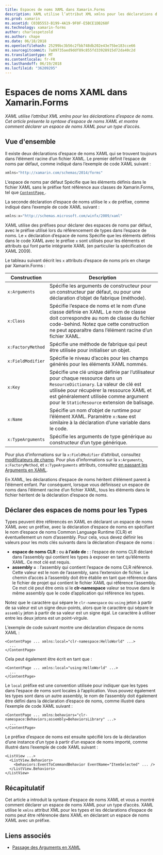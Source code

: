 ```yaml
---
title: Espaces de noms XAML dans Xamarin.Forms
description: XAML utilise l’attribut XML xmlns pour les déclarations d’espace de noms. Cet article présente la syntaxe d’espace de noms XAML et montre comment déclarer un espace de noms XAML pour un type d’accès.
ms.prod: xamarin
ms.assetid: C03B5553-B199-4A19-9F0F-E5BCE1DB268F
ms.technology: xamarin-forms
author: charlespetzold
ms.author: chape
ms.date: 06/18/2018
ms.openlocfilehash: 25299bc3b56c2fbb748db202e43e75be183cce66
ms.sourcegitcommit: 7a89735aed9ddf89c855fd33928915d72da40c2d
ms.translationtype: MT
ms.contentlocale: fr-FR
ms.lasthandoff: 06/19/2018
ms.locfileid: "36209295"
---
```

# <a name="xaml-namespaces-in-xamarinforms"></a>Espaces de noms XAML dans Xamarin.Forms

_XAML utilise l’attribut XML xmlns pour les déclarations d’espace de noms. Cet article présente la syntaxe d’espace de noms XAML et montre comment déclarer un espace de noms XAML pour un type d’accès._

## <a name="overview"></a>Vue d'ensemble

Il existe deux déclarations d’espace de noms XAML qui se trouvent toujours dans l’élément racine d’un fichier XAML. Le premier définit l’espace de noms par défaut, comme indiqué dans l’exemple de code XAML suivant :

```csharp
xmlns="http://xamarin.com/schemas/2014/forms"
```

L’espace de noms par défaut Spécifie que les éléments définis dans le fichier XAML sans le préfixe font référence aux classes de Xamarin.Forms, tel que [ `ContentPage` ](https://developer.xamarin.com/api/type/Xamarin.Forms.ContentPage/).

La seconde déclaration d’espace de noms utilise le `x` de préfixe, comme indiqué dans l’exemple de code XAML suivant :

```csharp
xmlns:x="http://schemas.microsoft.com/winfx/2009/xaml"
```

XAML utilise des préfixes pour déclarer des espaces de noms par défaut, avec le préfixe utilisé lors du référencement de types dans l’espace de noms. Le `x` déclaration d’espace de noms Spécifie que les éléments définis dans le code XAML avec le préfixe `x` sont utilisés pour les éléments et attributs qui font partie intégrante XAML (en particulier la spécification de XAML 2009).

Le tableau suivant décrit les `x` attributs d’espace de noms pris en charge par Xamarin.Forms :

|Construction|Description|
|--- |--- |
|`x:Arguments`|Spécifie les arguments de constructeur pour un constructeur par défaut, ou pour une déclaration d’objet de fabrique (méthode).|
|`x:Class`|Spécifie l’espace de noms et le nom d’une classe définie en XAML. Le nom de classe doit correspondre au nom de classe du fichier code-behind. Notez que cette construction ne peut apparaître dans l’élément racine d’un fichier XAML.|
|`x:FactoryMethod`|Spécifie une méthode de fabrique qui peut être utilisée pour initialiser un objet.|
|`x:FieldModifier`|Spécifie le niveau d’accès pour les champs générés pour les éléments XAML nommés.|
|`x:Key`|Spécifie une clé unique définie par l’utilisateur pour chaque ressource dans un `ResourceDictionary`. La valeur de clé est utilisée pour récupérer la ressource XAML et est généralement utilisée comme argument pour le `StaticResource` extension de balisage.|
|`x:Name`|Spécifie un nom d’objet de runtime pour l’élément XAML. Paramètre `x:Name` est similaire à la déclaration d’une variable dans le code.|
|`x:TypeArguments`|Spécifie les arguments de type générique au constructeur d’un type générique.|

Pour plus d’informations sur la `x:FieldModifier` d’attribut, consultez [modificateurs de champ](~/xamarin-forms/xaml/field-modifiers.md). Pour plus d’informations sur la `x:Arguments`, `x:FactoryMethod`, et `x:TypeArguments` attributs, consultez [en passant les Arguments en XAML](~/xamarin-forms/xaml/passing-arguments.md).

En XAML, les déclarations d’espace de noms héritent d’élément parent à l’élément enfant. Par conséquent, lorsque vous définissez un espace de noms dans l’élément racine d’un fichier XAML, tous les éléments dans le fichier héritent de la déclaration d’espace de noms.

## <a name="declaring-namespaces-for-types"></a>Déclarer des espaces de noms pour les Types

Types peuvent être référencés en XAML en déclarant un espace de noms XAML avec un préfixe, avec la déclaration d’espace de noms en spécifiant le nom d’espace de noms Common Language Runtime (CLR) et éventuellement un nom d’assembly. Pour cela, vous devez définir les valeurs pour les mots clés suivants dans la déclaration d’espace de noms :

- **espace de noms CLR :** ou **à l’aide de :** : l’espace de noms CLR déclaré dans l’assembly qui contient les types à exposer en tant qu’éléments XAML. Ce mot clé est requis.
- **assembly =** : l’assembly qui contient l’espace de noms CLR référencé. Cette valeur est le nom de l’assembly, sans l’extension de fichier. Le chemin d’accès à l’assembly doit être établie en tant que référence dans le fichier de projet qui contient le fichier XAML qui référence l’assembly. Ce mot clé peut être omis si le **clr-namespace** valeur se trouve dans le même assembly que le code d’application qui référence les types.

Notez que le caractère qui sépare le `clr-namespace` ou `using` jeton à partir de sa valeur est un signe deux-points, alors que le caractère qui sépare le `assembly` jeton à partir de sa valeur est un signe égal. Le caractère à utiliser entre les deux jetons est un point-virgule.

L’exemple de code suivant montre une déclaration d’espace de noms XAML :

```xaml
<ContentPage ... xmlns:local="clr-namespace:HelloWorld" ...>
  ...
</ContentPage>
```

Cela peut également être écrit en tant que :

```xaml
<ContentPage ... xmlns:local="using:HelloWorld" ...>
  ...
</ContentPage>
```

Le `local` préfixe est une convention utilisée pour indiquer que les types dans l’espace de noms sont locales à l’application. Vous pouvez également les types sont dans un autre assembly, le nom de l’assembly doit également être défini dans la déclaration d’espace de noms, comme illustré dans l’exemple de code XAML suivant :

```xaml
<ContentPage ... xmlns:behaviors="clr-namespace:Behaviors;assembly=BehaviorsLibrary" ...>
  ...
</ContentPage>
```

Le préfixe d’espace de noms est ensuite spécifié lors de la déclaration d’une instance d’un type à partir d’un espace de noms importé, comme illustré dans l’exemple de code XAML suivant :

```xaml
<ListView ...>
  <ListView.Behaviors>
    <behaviors:EventToCommandBehavior EventName="ItemSelected" ... />
  </ListView.Behaviors>
</ListView>
```

## <a name="summary"></a>Récapitulatif

Cet article a introduit la syntaxe d’espace de noms XAML et vous a montré comment déclarer un espace de noms XAML pour un type d’accès. XAML utilise le `xmlns` attribut XML pour les types et les déclarations d’espace de noms peut être référencée dans XAML en déclarant un espace de noms XAML avec un préfixe.


## <a name="related-links"></a>Liens associés

- [Passage des Arguments en XAML](~/xamarin-forms/xaml/passing-arguments.md)
